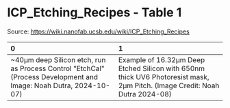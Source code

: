 # ICP_Etching_Recipes - Table 1

Source: https://wiki.nanofab.ucsb.edu/wiki/ICP_Etching_Recipes

| 0                                                                                                                 | 1                                                                                                                           |
|:------------------------------------------------------------------------------------------------------------------|:----------------------------------------------------------------------------------------------------------------------------|
| ~40µm deep Silicon etch, run as Process Control "EtchCal" (Process Development and Image: Noah Dutra, 2024-10-07) | Example of 16.32µm Deep Etched Silicon with 650nm thick UV6 Photoresist mask, 2µm Pitch. (Image Credit: Noah Dutra 2024-08) |